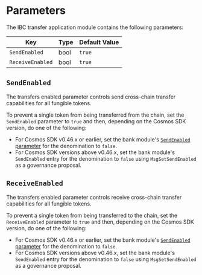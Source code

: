 <!--
order: 7
-->

# Parameters

The IBC transfer application module contains the following parameters:

| Key              | Type | Default Value |
|------------------|------|---------------|
| `SendEnabled`    | bool | `true`        |
| `ReceiveEnabled` | bool | `true`        |

## `SendEnabled`

The transfers enabled parameter controls send cross-chain transfer capabilities for all fungible tokens.

To prevent a single token from being transferred from the chain, set the `SendEnabled` parameter to `true` and then, depending on the Cosmos SDK version, do one of the following:

- For Cosmos SDK v0.46.x or earlier, set the bank module's [`SendEnabled` parameter](https://github.com/cosmos/cosmos-sdk/blob/release/v0.46.x/x/bank/spec/05_params.md#sendenabled) for the denomination to `false`.
- For Cosmos SDK versions above v0.46.x, set the bank module's `SendEnabled` entry for the denomination to `false` using `MsgSetSendEnabled` as a governance proposal.

## `ReceiveEnabled`

The transfers enabled parameter controls receive cross-chain transfer capabilities for all fungible tokens.

To prevent a single token from being transferred to the chain, set the `ReceiveEnabled` parameter to `true` and then, depending on the Cosmos SDK version, do one of the following:

- For Cosmos SDK v0.46.x or earlier, set the bank module's [`SendEnabled` parameter](https://github.com/cosmos/cosmos-sdk/blob/release/v0.46.x/x/bank/spec/05_params.md#sendenabled) for the denomination to `false`.
- For Cosmos SDK versions above v0.46.x, set the bank module's `SendEnabled` entry for the denomination to `false` using `MsgSetSendEnabled` as a governance proposal.
